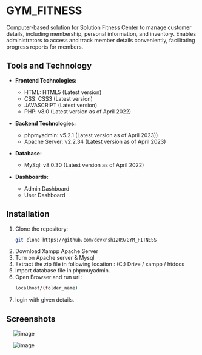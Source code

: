 # GYM_FITNESS
Computer-based solution for Solution Fitness Center to manage customer details, including membership, personal information, and inventory. Enables administrators to access and track member details conveniently, facilitating progress reports for members.


## Tools and Technology

- **Frontend Technologies:**
  - HTML: HTML5 (Latest version)
  - CSS: CSS3 (Latest version)
  - JAVASCRIPT (Latest version)
  - PHP: v8.0 (Latest version as of April 2022)
    
- **Backend Technologies:**
  - phpmyadmin: v5.2.1 (Latest version as of April 2023))
  - Apache Server: v2.2.34 (Latest version as of April 2023)
    
- **Database:**
  - MySql: v8.0.30 (Latest version as of April 2022)

- **Dashboards:**
  - Admin Dashboard
  - User Dashboard



## Installation

1. Clone the repository:
   ```bash
   git clone https://github.com/devxnsh1209/GYM_FITNESS
   ```
3. Download Xampp Apache Server
4. Turn on Apache server & Mysql
5. Extract the zip file in following location :
    (C:) Drive / xampp / htdocs
6. import database file in phpmuyadmin.
7. Open Browser and run url :
   ```bash
   localhost/(folder_name)
   ```
8. login with given details.

## Screenshots 
&emsp; ![image](https://github.com/devxnsh1209/GYM_FITNESS/assets/100987818/5fcef35e-f838-4910-8746-8b5ef76572f8)






&emsp; ![image](https://github.com/devxnsh1209/GYM_FITNESS/assets/100987818/e548c42c-d43c-4e68-ba50-5a3f8653aad7)

